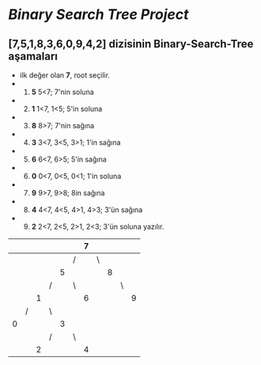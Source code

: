 # ***Binary Search Tree Project***

## [7,5,1,8,3,6,0,9,4,2] dizisinin Binary-Search-Tree aşamaları

* ilk değer olan **7**, root seçilir.
* 1. **5**       5<7; 7'nin soluna
* 2. **1**       1<7, 1<5; 5'in soluna
* 3. **8**       8>7; 7'nin sağına 
* 4. **3**       3<7, 3<5, 3>1; 1'in sağına
* 5. **6**       6<7, 6>5; 5'in sağına
* 6. **0**       0<7, 0<5, 0<1; 1'in soluna
* 7. **9**       9>7, 9>8; 8in sağına
* 8. **4**       4<7, 4<5, 4>1, 4>3; 3'ün sağına
* 9. **2**       2<7, 2<5, 2>1, 2<3; 3'ün soluna yazılır.



|  |  |  |  |  |  | 7|  |  |  |  |  
|--|--|- |- |- |- |- |- |- |- |- |
|  |  |  |  |  | /|  |\ |  |  |  | 
|  |  |  |  | 5|  |  |  |8 |  |  | 
|  |  |  | /|  |\ |  |  |  |\ |  | 
|  |  |1 |  |  |  |6 |  |  |  | 9|
|  | /|  |\ |  |  |  |  |  |  |  |
| 0|  |  |  | 3|  |  |  |  |  |  |
|  |  |  | /|  |\ |  |  |  |  |  |
|  |  | 2|  |  |  |4 |  |  |  |  |